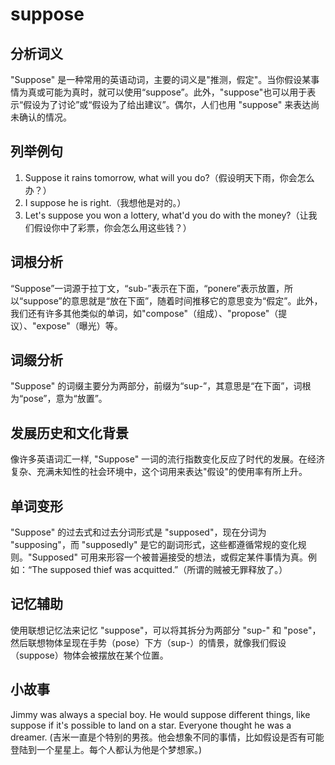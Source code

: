 # suppose

## 分析词义

  

"Suppose" 是一种常用的英语动词，主要的词义是"推测，假定"。当你假设某事情为真或可能为真时，就可以使用“suppose”。此外，"suppose"也可以用于表示“假设为了讨论”或“假设为了给出建议”。偶尔，人们也用 "suppose" 来表达尚未确认的情况。

  

## 列举例句

  

1.  Suppose it rains tomorrow, what will you do?（假设明天下雨，你会怎么办？）
2.  I suppose he is right.（我想他是对的。）
3.  Let's suppose you won a lottery, what'd you do with the money?（让我们假设你中了彩票，你会怎么用这些钱？）

  

## 词根分析

  

“Suppose”一词源于拉丁文，“sub-”表示在下面，“ponere”表示放置，所以“suppose”的意思就是“放在下面”，随着时间推移它的意思变为“假定”。此外，我们还有许多其他类似的单词，如"compose"（组成）、"propose"（提议）、"expose"（曝光）等。

  

## 词缀分析

  

"Suppose" 的词缀主要分为两部分，前缀为“sup-”，其意思是“在下面”，词根为“pose”，意为“放置”。

  

## 发展历史和文化背景

  

像许多英语词汇一样, "Suppose" 一词的流行指数变化反应了时代的发展。在经济复杂、充满未知性的社会环境中，这个词用来表达"假设"的使用率有所上升。

  

## 单词变形

  

"Suppose" 的过去式和过去分词形式是 "supposed"，现在分词为 "supposing"，而 "supposedly" 是它的副词形式，这些都遵循常规的变化规则。"Supposed" 可用来形容一个被普遍接受的想法，或假定某件事情为真。例如：“The supposed thief was acquitted.”（所谓的贼被无罪释放了。）

  

## 记忆辅助

  

使用联想记忆法来记忆 "suppose"，可以将其拆分为两部分 "sup-" 和 "pose"，然后联想物体呈现在手势（pose）下方（sup-）的情景，就像我们假设（suppose）物体会被摆放在某个位置。

  

## 小故事

  

Jimmy was always a special boy. He would suppose different things, like suppose if it's possible to land on a star. Everyone thought he was a dreamer. (吉米一直是个特别的男孩。他会想象不同的事情，比如假设是否有可能登陆到一个星星上。每个人都认为他是个梦想家。)
